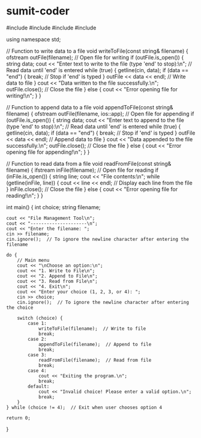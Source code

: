 # sumit-coder
#include <iostream>
#include <fstream>
#include <string>
#include <sstream>

using namespace std;

// Function to write data to a file
void writeToFile(const string& filename) {
    ofstream outFile(filename);  // Open file for writing
    if (outFile.is_open()) {
        string data;
        cout << "Enter text to write to the file (type 'end' to stop):\n";
        // Read data until 'end' is entered
        while (true) {
            getline(cin, data);
            if (data == "end") {
                break;  // Stop if 'end' is typed
            }
            outFile << data << endl;  // Write data to file
        }
        cout << "Data written to the file successfully.\n";
        outFile.close();  // Close the file
    } else {
        cout << "Error opening file for writing!\n";
    }
}

// Function to append data to a file
void appendToFile(const string& filename) {
    ofstream outFile(filename, ios::app);  // Open file for appending
    if (outFile.is_open()) {
        string data;
        cout << "Enter text to append to the file (type 'end' to stop):\n";
        // Read data until 'end' is entered
        while (true) {
            getline(cin, data);
            if (data == "end") {
                break;  // Stop if 'end' is typed
            }
            outFile << data << endl;  // Append data to file
        }
        cout << "Data appended to the file successfully.\n";
        outFile.close();  // Close the file
    } else {
        cout << "Error opening file for appending!\n";
    }
}

// Function to read data from a file
void readFromFile(const string& filename) {
    ifstream inFile(filename);  // Open file for reading
    if (inFile.is_open()) {
        string line;
        cout << "File contents:\n";
        while (getline(inFile, line)) {
            cout << line << endl;  // Display each line from the file
        }
        inFile.close();  // Close the file
    } else {
        cout << "Error opening file for reading!\n";
    }
}

int main() {
    int choice;
    string filename;

    cout << "File Management Tool\n";
    cout << "---------------------\n";
    cout << "Enter the filename: ";
    cin >> filename;
    cin.ignore();  // To ignore the newline character after entering the filename

    do {
        // Main menu
        cout << "\nChoose an option:\n";
        cout << "1. Write to File\n";
        cout << "2. Append to File\n";
        cout << "3. Read from File\n";
        cout << "4. Exit\n";
        cout << "Enter your choice (1, 2, 3, or 4): ";
        cin >> choice;
        cin.ignore();  // To ignore the newline character after entering the choice

        switch (choice) {
            case 1:
                writeToFile(filename);  // Write to file
                break;
            case 2:
                appendToFile(filename);  // Append to file
                break;
            case 3:
                readFromFile(filename);  // Read from file
                break;
            case 4:
                cout << "Exiting the program.\n";
                break;
            default:
                cout << "Invalid choice! Please enter a valid option.\n";
                break;
        }
    } while (choice != 4);  // Exit when user chooses option 4

    return 0;
}

